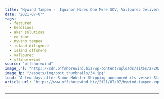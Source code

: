 ```yaml
---
title: "Hywind Tampen -  Equinor Hires One More SOV, Vallourec Delivers Parts to Aker"
date: "2021-07-07"
tags: 
  - featured
  - headlines
  - aker solutions
  - equinor
  - hywind tampen
  - island diligence
  - island offshore
  - vallourec
  - offshorewind
source: "offshorewind"
image_url: "https://cdn.offshorewind.biz/wp-content/uploads/sites/2/2020/04/07120906/Hywind-Tampen.jpg"
image_fp: "/assets/img/post_thumbnails/34.jpg"
lead: "A few days after Simon Møkster Shipping announced its vessel Stril Server was chartered for the"
article_url: "https://www.offshorewind.biz/2021/07/07/hywind-tampen-equinor-hires-one-more-sov-vallourec-delivers-parts-to-aker/"
---
```


---
